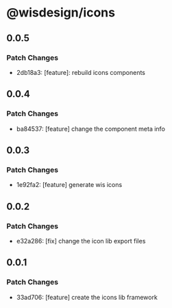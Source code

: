 # @wisdesign/icons

## 0.0.5

### Patch Changes

- 2db18a3: [feature]: rebuild icons components

## 0.0.4

### Patch Changes

- ba84537: [feature] change the component meta info

## 0.0.3

### Patch Changes

- 1e92fa2: [feature] generate wis icons

## 0.0.2

### Patch Changes

- e32a286: [fix] change the icon lib export files

## 0.0.1

### Patch Changes

- 33ad706: [feature] create the icons lib framework
